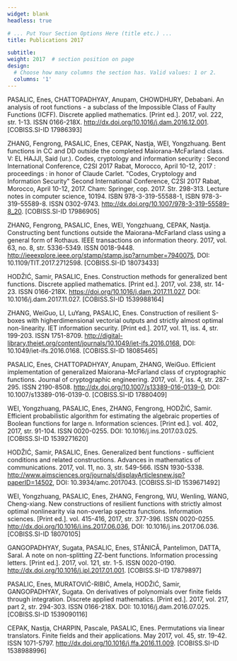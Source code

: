```yaml
---
widget: blank
headless: true

# ... Put Your Section Options Here (title etc.) ...
title: Publications 2017

subtitle: 
weight: 2017  # section position on page
design:
  # Choose how many columns the section has. Valid values: 1 or 2.
  columns: '1'
---
```


PASALIC, Enes, CHATTOPADHYAY, Anupam, CHOWDHURY, Debabani. An analysis of root functions - a subclass of the Impossible Class of Faulty Functions (ICFF). Discrete applied mathematics. [Print ed.]. 2017, vol. 222, str. 1-13. ISSN 0166-218X. http://dx.doi.org/10.1016/j.dam.2016.12.001. [COBISS.SI-ID 17986393]

ZHANG, Fengrong, PASALIC, Enes, CEPAK, Nastja, WEI, Yongzhuang. Bent functions in CC and DD outside the completed Maiorana-McFarland class. V: EL HAJJI, Said (ur.). Codes, cryptology and information security : Second International Conference, C2SI 2017 Rabat, Morocco, April 10-12, 2017 : proceedings : in honor of Claude Carlet. "Codes, Cryptology and Information Security" Second International Conference, C2SI 2017 Rabat, Morocco, April 10-12, 2017. Cham: Springer, cop. 2017. Str. 298-313. Lecture notes in computer science, 10194. ISBN 978-3-319-55588-1, ISBN 978-3-319-55589-8. ISSN 0302-9743. http://dx.doi.org/10.1007/978-3-319-55589-8_20. [COBISS.SI-ID 17986905]

ZHANG, Fengrong, PASALIC, Enes, WEI, Yongzhuang, CEPAK, Nastja. Constructing bent functions outside the Maiorana-McFarland class using a general form of Rothaus. IEEE transactions on information theory. 2017, vol. 63, no. 8, str. 5336-5349. ISSN 0018-9448. http://ieeexplore.ieee.org/stamp/stamp.jsp?arnumber=7940075, DOI: 10.1109/TIT.2017.2712598. [COBISS.SI-ID 18073433]

HODŽIĆ, Samir, PASALIC, Enes. Construction methods for generalized bent functions. Discrete applied mathematics. [Print ed.]. 2017, vol. 238, str. 14-23. ISSN 0166-218X. https://doi.org/10.1016/j.dam.2017.11.027, DOI: 10.1016/j.dam.2017.11.027. [COBISS.SI-ID 1539988164]

ZHANG, WeiGuo, LI, LuYang, PASALIC, Enes. Construction of resilient S-boxes with higherdimensional vectorial outputs and strictly almost optimal non-linearity. IET information security. [Print ed.]. 2017, vol. 11, iss. 4, str. 199-203. ISSN 1751-8709. http://digital-library.theiet.org/content/journals/10.1049/iet-ifs.2016.0168, DOI: 10.1049/iet-ifs.2016.0168. [COBISS.SI-ID 18085465]

PASALIC, Enes, CHATTOPADHYAY, Anupam, ZHANG, WeiGuo. Efficient implementation of generalized Maiorana-McFarland class of cryptographic functions. Journal of cryptographic engineering. 2017, vol. 7, iss. 4, str. 287-295. ISSN 2190-8508. http://dx.doi.org/10.1007/s13389-016-0139-0, DOI: 10.1007/s13389-016-0139-0. [COBISS.SI-ID 17880409]

WEI, Yongzhuang, PASALIC, Enes, ZHANG, Fengrong, HODŽIĆ, Samir. Efficient probabilistic algorithm for estimating the algebraic properties of Boolean functions for large n. Information sciences. [Print ed.]. vol. 402, 2017, str. 91-104. ISSN 0020-0255. DOI: 10.1016/j.ins.2017.03.025. [COBISS.SI-ID 1539271620]

HODŽIĆ, Samir, PASALIC, Enes. Generalized bent functions - sufficient conditions and related constructions. Advances in mathematics of communications. 2017, vol. 11, no. 3, str. 549-566. ISSN 1930-5338. http://www.aimsciences.org/journals/displayArticlesnew.jsp?paperID=14502, DOI: 10.3934/amc.2017043. [COBISS.SI-ID 1539671492]

WEI, Yongzhuang, PASALIC, Enes, ZHANG, Fengrong, WU, Wenling, WANG, Cheng-xiang. New constructions of resilient functions with strictly almost optimal nonlinearity via non-overlap spectra functions. Information sciences. [Print ed.]. vol. 415-416, 2017, str. 377-396. ISSN 0020-0255. http://dx.doi.org/10.1016/j.ins.2017.06.036, DOI: 10.1016/j.ins.2017.06.036. [COBISS.SI-ID 18070105]

GANGOPADHYAY, Sugata, PASALIC, Enes, STǍNICǍ, Pantelimon, DATTA, Saral. A note on non-splitting ZZ-bent functions. Information processing letters. [Print ed.]. 2017, vol. 121, str. 1-5. ISSN 0020-0190. http://dx.doi.org/10.1016/j.ipl.2017.01.001. [COBISS.SI-ID 17879897]

PASALIC, Enes, MURATOVIĆ-RIBIĆ, Amela, HODŽIĆ, Samir, GANGOPADHYAY, Sugata. On derivatives of polynomials over finite fields through integration. Discrete applied mathematics. [Print ed.]. 2017, vol. 217, part 2, str. 294-303. ISSN 0166-218X. DOI: 10.1016/j.dam.2016.07.025. [COBISS.SI-ID 1539090116]

CEPAK, Nastja, CHARPIN, Pascale, PASALIC, Enes. Permutations via linear translators. Finite fields and their applications. May 2017, vol. 45, str. 19-42. ISSN 1071-5797. http://dx.doi.org/10.1016/j.ffa.2016.11.009. [COBISS.SI-ID 1538988996]

